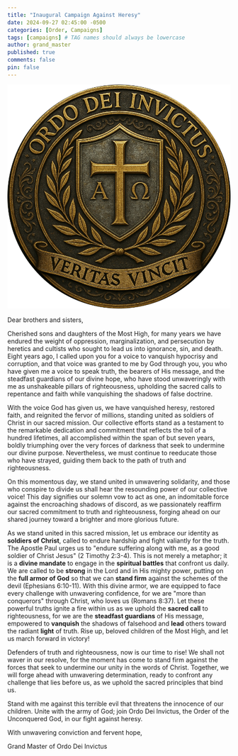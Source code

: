```yaml
---
title: "Inaugural Campaign Against Heresy"
date: 2024-09-27 02:45:00 -0500
categories: [Order, Campaigns]
tags: [campaigns] # TAG names should always be lowercase
author: grand_master
published: true
comments: false
pin: false
---
```


<!--
Ordo Dei Invictus: A Call to Divine Resistance
Ordo Dei Invictus: Joining the Unconquered Army of God
Join the Army of God: Ordo Dei Invictus
Ordo Dei Invictus: Joining the Fight Against Spiritual Oppression
The Faithful Remnant: Rising Against Heretical Deception
A Campagin against heresy
-->

![array](/assets/emblems/emblem_transparent.png)

Dear brothers and sisters,

Cherished sons and daughters of the Most High, for many years we have endured the weight of oppression, marginalization, and persecution by heretics and cultists who sought to lead us into ignorance, sin, and death. Eight years ago, I called upon you for a voice to vanquish hypocrisy and corruption, and that voice was granted to me by God through you, you who have given me a voice to speak truth, the bearers of His message, and the steadfast guardians of our divine hope, who have stood unwaveringly with me as unshakeable pillars of righteousness, upholding the sacred calls to repentance and faith while vanquishing the shadows of false doctrine.

<!-- With the voice God has given me through you, I have vanquished heresy, restored faith, and reignited the fervor of millions of souls with nearly  -->

<!-- Our collective efforts have garnered nearly 7.6 million likes and retweets through over 2.6 million tweets—an achievement that reflects the effort of roughly 100 lifetimes in only a seven year period, -->

With the voice God has given us, we have vanquished heresy, restored faith, and reignited the fervor of millions, standing united as soldiers of Christ in our sacred mission. Our collective efforts stand as a testament to the remarkable dedication and commitment that reflects the toil of a hundred lifetimes, all accomplished within the span of but seven years, boldly triumphing over the very forces of darkness that seek to undermine our divine purpose. Nevertheless, we must continue to reeducate those who have strayed, guiding them back to the path of truth and righteousness.

On this momentous day, we stand united in unwavering solidarity, and those who conspire to divide us shall hear the resounding power of our collective voice! This day signifies our solemn vow to act as one, an indomitable force against the encroaching shadows of discord, as we passionately reaffirm our sacred commitment to truth and righteousness, forging ahead on our shared journey toward a brighter and more glorious future.

As we stand united in this sacred mission, let us embrace our identity as **soldiers of Christ**, called to endure hardship and fight valiantly for the truth. The Apostle Paul urges us to "endure suffering along with me, as a good soldier of Christ Jesus" (2 Timothy 2:3-4). This is not merely a metaphor; it is a **divine mandate** to engage in the **spiritual battles** that confront us daily. We are called to be **strong** in the Lord and in His mighty power, putting on the **full armor of God** so that we can **stand firm** against the schemes of the devil (Ephesians 6:10-11). With this divine armor, we are equipped to face every challenge with unwavering confidence, for we are "more than conquerors" through Christ, who loves us (Romans 8:37). Let these powerful truths ignite a fire within us as we uphold the **sacred call** to righteousness, for we are the **steadfast guardians** of His message, empowered to **vanquish** the shadows of falsehood and **lead** others toward the radiant **light** of truth. Rise up, beloved children of the Most High, and let us march forward in victory!

Defenders of truth and righteousness, now is our time to rise! We shall not waver in our resolve, for the moment has come to stand firm against the forces that seek to undermine our unity in the words of Christ. Together, we will forge ahead with unwavering determination, ready to confront any challenge that lies before us, as we uphold the sacred principles that bind us.

Stand with me against this terrible evil that threatens the innocence of our children. Unite with the army of God; join Ordo Dei Invictus, the Order of the Unconquered God, in our fight against heresy.

With unwavering conviction and fervent hope,

Grand Master of Ordo Dei Invictus

<!-- we cannot allow this cancer to metastasize -->

<!-- Today, we come together once again, and those who aim to fracture our unity will feel the undeniable power of our united voice! Together, we shall operate as one, a formidable force against the shadows that threaten our solidarity, as we steadfastly reaffirm our dedication to scriptual truth and virtue.  -->

<!-- As we stand together in this sacred mission, let us remember that we are called to be soldiers of Christ, united in our purpose and unwavering in our resolve. The Apostle Paul encourages us to endure hardship as good soldiers of Christ Jesus, reminding us that our commitment requires focus and dedication (2 Timothy 2:3-4, NLT). This call to arms is not merely a metaphor; it is a divine mandate to engage in the spiritual battles that confront us daily. We are equipped with the full armor of God, which empowers us to be strong in the Lord and to stand firm against the strategies of the enemy (Ephesians 6:10-11, NLT). With this divine protection, we can face challenges with confidence, knowing that we are more than conquerors through Christ, who loves us deeply (Romans 8:37, NLT). Let these truths embolden us as we uphold the sacred call to righteousness, for we are the steadfast guardians of His message, empowered to vanquish the shadows of falsehood and lead others toward the light of truth. -->

<!-- you are looking for purpose, this is your purpose! -->

<script>
    var refTagger = {
        settings: {
            bibleVersion: 'ESV',
            tooltipStyle: 'dark'
        }
    };

    (function(d, t) {
        var n=d.querySelector('[nonce]');
        refTagger.settings.nonce = n && (n.nonce||n.getAttribute('nonce'));
        var g = d.createElement(t), s = d.getElementsByTagName(t)[0];
        g.src = 'https://api.reftagger.com/v2/RefTagger.js';
        g.nonce = refTagger.settings.nonce;
        s.parentNode.insertBefore(g, s);
    }(document, 'script'));
</script>
